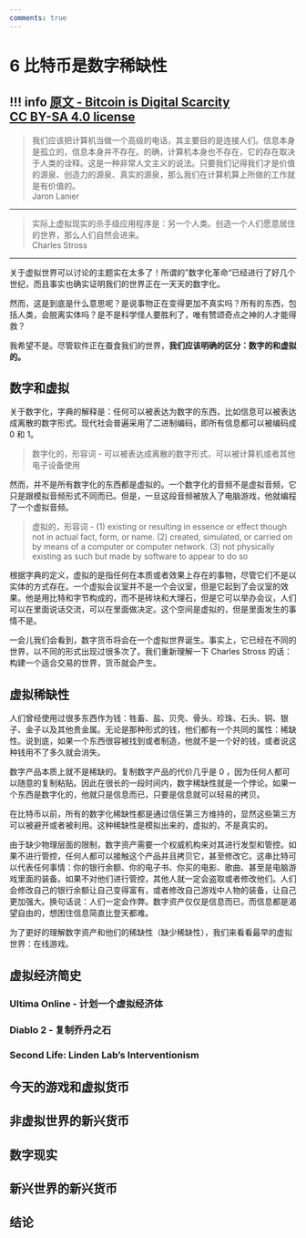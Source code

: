 ```yaml
---
comments: true
---
```


# 6 比特币是数字稀缺性

!!! info 
    [原文 - Bitcoin is Digital Scarcity](https://21-ways.com/ch0-02-introduction/#fn:invention)  
    [CC BY-SA 4.0 license](https://creativecommons.org/licenses/by-sa/4.0/)
---

> 我们应该把计算机当做一个高级的电话，其主要目的是连接人们。信息本身是孤立的，信息本身并不存在。的确，计算机本身也不存在，它的存在取决于人类的诠释。这是一种非常人文主义的说法。只要我们记得我们才是价值的源泉、创造力的源泉、真实的源泉，那么我们在计算机算上所做的工作就是有价值的。  
> Jaron Lanier

--- 

> 实际上虚拟现实的杀手级应用程序是：另一个人类。创造一个人们愿意居住的世界，那么人们自然会进来。  
> Charles Stross

---

关于虚拟世界可以讨论的主题实在太多了！所谓的”数字化革命“已经进行了好几个世纪，而且事实也确实证明我们的世界正在一天天的数字化。

然而，这是到底是什么意思呢？是说事物正在变得更加不真实吗？所有的东西，包括人类，会脱离实体吗？是不是科学怪人要胜利了，唯有赞颂奇点之神的人才能得救？

我希望不是。尽管软件正在蚕食我们的世界，**我们应该明确的区分：数字的和虚拟的。**

## 数字和虚拟

关于数字化，字典的解释是：任何可以被表达为数字的东西，比如信息可以被表达成离散的数字形式。现代社会普遍采用了二进制编码，即所有信息都可以被编码成 0 和 1。

> 数字化的，形容词 - 可以被表达成离散的数字形式，可以被计算机或者其他电子设备使用

然而，并不是所有数字化的东西都是虚拟的。一个数字化的音频不是虚拟音频，它只是跟模拟音频形式不同而已。但是，一旦这段音频被放入了电脑游戏，他就编程了一个虚拟音频。

> 虚拟的，形容词 - (1) existing or resulting in essence or effect though not in actual fact, form, or name. (2) created, simulated, or carried on by means of a computer or computer network. (3) not physically existing as such but made by software to appear to do so

根据字典的定义，虚拟的是指任何在本质或者效果上存在的事物，尽管它们不是以实体的方式存在。一个虚拟会议室并不是一个会议室，但是它起到了会议室的效果。他是用比特和字节构成的，而不是砖块和大理石，但是它可以举办会议，人们可以在里面说话交流，可以在里面做决定。这个空间是虚拟的，但是里面发生的事情不是。

一会儿我们会看到，数字货币将会在一个虚拟世界诞生。事实上，它已经在不同的世界，以不同的形式出现过很多次了。我们重新理解一下 Charles Stross 的话：构建一个适合交易的世界，货币就会产生。

## 虚拟稀缺性

人们曾经使用过很多东西作为钱：牲畜、盐、贝壳、骨头、珍珠、石头、铜、银子、金子以及其他贵金属。无论是那种形式的钱，他们都有一个共同的属性：稀缺性。说到底，如果一个东西很容被找到或者制造，他就不是一个好的钱，或者说这种钱用不了多久就会消失。

数字产品本质上就不是稀缺的。复制数字产品的代价几乎是 0 ，因为任何人都可以随意的复制粘贴。因此在很长的一段时间内，数字稀缺性就是一个悖论。如果一个东西是数字化的，他就只是信息而已，只要是信息就可以轻易的拷贝。

在比特币以前，所有的数字化稀缺性都是通过信任第三方维持的，显然这些第三方可以被避开或者被利用。这种稀缺性是模拟出来的，虚拟的，不是真实的。

由于缺少物理层面的限制，数字资产需要一个权威机构来对其进行发型和管控。如果不进行管控，任何人都可以接触这个产品并且拷贝它，甚至修改它。这串比特可以代表任何事情：你的银行余额、你的电子书、你买的电影、歌曲、甚至是电脑游戏里面的装备。如果不对他们进行管控，其他人就一定会盗取或者修改他们。人们会修改自己的银行余额让自己变得富有，或者修改自己游戏中人物的装备，让自己更加强大。换句话说：人们一定会作弊。数字资产仅仅是信息而已，而信息都是渴望自由的，想困住信息简直比登天都难。

为了更好的理解数字资产和他们的稀缺性（缺少稀缺性），我们来看看最早的虚拟世界：在线游戏。

## 虚拟经济简史

### Ultima Online - 计划一个虚拟经济体

### Diablo 2 - 复制乔丹之石

### Second Life: Linden Lab’s Interventionism

## 今天的游戏和虚拟货币

## 非虚拟世界的新兴货币

## 数字现实

## 新兴世界的新兴货币

## 结论

